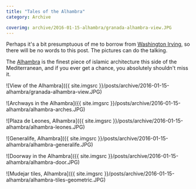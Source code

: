 ```yaml
---
title: "Tales of the Alhambra"
category: Archive

coverimg: archive/2016-01-15-alhambra/granada-alhambra-view.JPG
---
```


Perhaps it's a bit presumptuous of me to borrow from <a href="https://en.wikipedia.org/wiki/Tales_of_the_Alhambra" target="_blank">Washington Irving</a>, so there will be no words to this post. The pictures can do the talking.

The <a href="https://en.wikipedia.org/wiki/Alhambra" target="_blank">Alhambra</a> is the finest piece of islamic architecture this side of the Mediterranean, and if you ever get a chance, you absolutely shouldn't miss it.

![View of the Alhambra]({{ site.imgsrc }}/posts/archive/2016-01-15-alhambra/granada-alhambra-view.JPG)

![Archways in the Alhambra]({{ site.imgsrc }}/posts/archive/2016-01-15-alhambra/alhambra-arches.JPG)

![Plaza de Leones, Alhambra]({{ site.imgsrc }}/posts/archive/2016-01-15-alhambra/alhambra-leones.JPG)

![Generalife, Alhambra]({{ site.imgsrc }}/posts/archive/2016-01-15-alhambra/alhambra-generalife.JPG)

![Doorway in the Alhambra]({{ site.imgsrc }}/posts/archive/2016-01-15-alhambra/alhambra-door.JPG)

![Mudejar tiles, Alhambra]({{ site.imgsrc }}/posts/archive/2016-01-15-alhambra/alhambra-tiles-geometric.JPG)